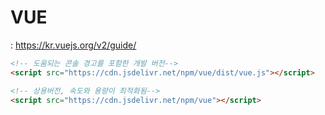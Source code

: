 # VUE
: https://kr.vuejs.org/v2/guide/ 

```html
<!-- 도움되는 콘솔 경고를 포함한 개발 버전-->
<script src="https://cdn.jsdelivr.net/npm/vue/dist/vue.js"></script>
```

```html
<!-- 상용버전, 속도와 용량이 최적화됨-->
<script src="https://cdn.jsdelivr.net/npm/vue"></script>
```